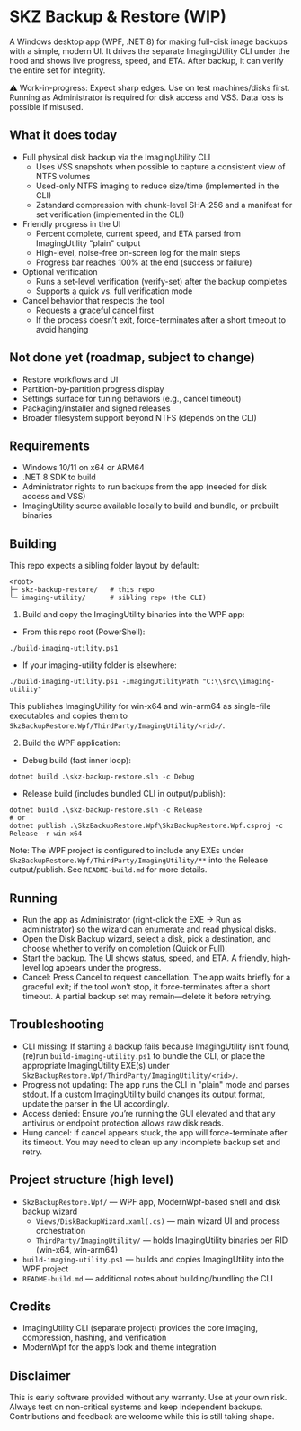 # SKZ Backup & Restore (WIP)

A Windows desktop app (WPF, .NET 8) for making full-disk image backups with a simple, modern UI. It drives the separate ImagingUtility CLI under the hood and shows live progress, speed, and ETA. After backup, it can verify the entire set for integrity.

⚠️ Work-in-progress: Expect sharp edges. Use on test machines/disks first. Running as Administrator is required for disk access and VSS. Data loss is possible if misused.

## What it does today

- Full physical disk backup via the ImagingUtility CLI
  - Uses VSS snapshots when possible to capture a consistent view of NTFS volumes
  - Used-only NTFS imaging to reduce size/time (implemented in the CLI)
  - Zstandard compression with chunk-level SHA-256 and a manifest for set verification (implemented in the CLI)
- Friendly progress in the UI
  - Percent complete, current speed, and ETA parsed from ImagingUtility "plain" output
  - High-level, noise-free on-screen log for the main steps
  - Progress bar reaches 100% at the end (success or failure)
- Optional verification
  - Runs a set-level verification (verify-set) after the backup completes
  - Supports a quick vs. full verification mode
- Cancel behavior that respects the tool
  - Requests a graceful cancel first
  - If the process doesn’t exit, force-terminates after a short timeout to avoid hanging

## Not done yet (roadmap, subject to change)

- Restore workflows and UI
- Partition-by-partition progress display
- Settings surface for tuning behaviors (e.g., cancel timeout)
- Packaging/installer and signed releases
- Broader filesystem support beyond NTFS (depends on the CLI)

## Requirements

- Windows 10/11 on x64 or ARM64
- .NET 8 SDK to build
- Administrator rights to run backups from the app (needed for disk access and VSS)
- ImagingUtility source available locally to build and bundle, or prebuilt binaries

## Building

This repo expects a sibling folder layout by default:

```
<root>
├─ skz-backup-restore/   # this repo
└─ imaging-utility/      # sibling repo (the CLI)
```

1) Build and copy the ImagingUtility binaries into the WPF app:

- From this repo root (PowerShell):

```
./build-imaging-utility.ps1
```

- If your imaging-utility folder is elsewhere:

```
./build-imaging-utility.ps1 -ImagingUtilityPath "C:\\src\\imaging-utility"
```

This publishes ImagingUtility for win-x64 and win-arm64 as single-file executables and copies them to `SkzBackupRestore.Wpf/ThirdParty/ImagingUtility/<rid>/`.

2) Build the WPF application:

- Debug build (fast inner loop):

```
dotnet build .\skz-backup-restore.sln -c Debug
```

- Release build (includes bundled CLI in output/publish):

```
dotnet build .\skz-backup-restore.sln -c Release
# or
dotnet publish .\SkzBackupRestore.Wpf\SkzBackupRestore.Wpf.csproj -c Release -r win-x64
```

Note: The WPF project is configured to include any EXEs under `SkzBackupRestore.Wpf/ThirdParty/ImagingUtility/**` into the Release output/publish. See `README-build.md` for more details.

## Running

- Run the app as Administrator (right-click the EXE → Run as administrator) so the wizard can enumerate and read physical disks.
- Open the Disk Backup wizard, select a disk, pick a destination, and choose whether to verify on completion (Quick or Full).
- Start the backup. The UI shows status, speed, and ETA. A friendly, high-level log appears under the progress.
- Cancel: Press Cancel to request cancellation. The app waits briefly for a graceful exit; if the tool won’t stop, it force-terminates after a short timeout. A partial backup set may remain—delete it before retrying.

## Troubleshooting

- CLI missing: If starting a backup fails because ImagingUtility isn’t found, (re)run `build-imaging-utility.ps1` to bundle the CLI, or place the appropriate ImagingUtility EXE(s) under `SkzBackupRestore.Wpf/ThirdParty/ImagingUtility/<rid>/`.
- Progress not updating: The app runs the CLI in "plain" mode and parses stdout. If a custom ImagingUtility build changes its output format, update the parser in the UI accordingly.
- Access denied: Ensure you’re running the GUI elevated and that any antivirus or endpoint protection allows raw disk reads.
- Hung cancel: If cancel appears stuck, the app will force-terminate after its timeout. You may need to clean up any incomplete backup set and retry.

## Project structure (high level)

- `SkzBackupRestore.Wpf/` — WPF app, ModernWpf-based shell and disk backup wizard
  - `Views/DiskBackupWizard.xaml(.cs)` — main wizard UI and process orchestration
  - `ThirdParty/ImagingUtility/` — holds ImagingUtility binaries per RID (win-x64, win-arm64)
- `build-imaging-utility.ps1` — builds and copies ImagingUtility into the WPF project
- `README-build.md` — additional notes about building/bundling the CLI

## Credits

- ImagingUtility CLI (separate project) provides the core imaging, compression, hashing, and verification
- ModernWpf for the app’s look and theme integration

## Disclaimer

This is early software provided without any warranty. Use at your own risk. Always test on non-critical systems and keep independent backups. Contributions and feedback are welcome while this is still taking shape.
